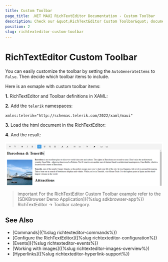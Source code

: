 ```yaml
---
title: Custom Toolbar
page_title: .NET MAUI RichTextEditor Documentation - Custom Toolbar
description: Check our &quot;RichTextEditor Custom Toolbar&quot; documentation article for Telerik RichTextEditor for .NET MAUI control.
position: 2
slug: richtexteditor-custom-toolbar
---
```


# RichTextEditor Custom Toolbar

You can easily customize the toolbar by setting the `AutoGenerateItems` to `False`. Then decide which toolbar items to include.

Here is an exmaple with custom toolbar items: 

**1.** RichTextEditor and Toolbar definitions in XAML:

<snippet id='richtexteditor-custom-toolbar-xaml' />

**2.** Add the `telerik` namespaces:

```XAML
xmlns:telerik="http://schemas.telerik.com/2022/xaml/maui"
```

**3.** Load the html document in the RichTextEditor:

<snippet id='richtexteditor-toolbar-load-source' />

**4.** And the result:

![.NET MAUI RichTextEditor Custom Toolbar](../images/rte-custom-toolbar.png)

>important For the RichTextEditor Custom Toolbar example refer to the [SDKBrowser Demo Application]({%slug sdkbrowser-app%}) RichTextEditor -> Toolbar category.

## See Also

- [Commands]({%slug richtexteditor-commands%})
- [Configure the RichTextEditor]({%slug richtexteditor-configuration%})
- [Events]({%slug richtexteditor-events%})
- [Working with images]({%slug richtexteditor-images-overview%})
- [Hyperlinks]({%slug richtexteditor-hyperlink-support%})
